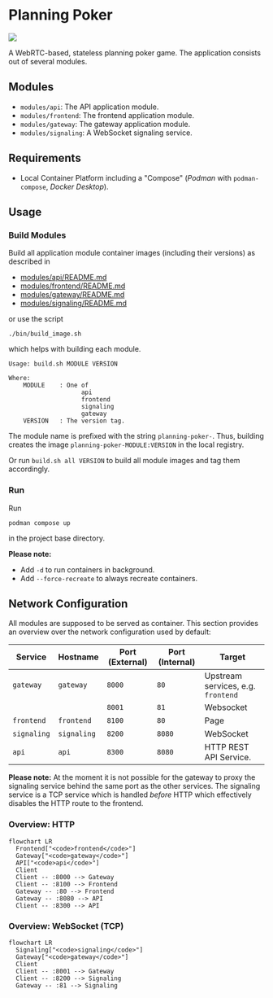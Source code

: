 # Planning Poker

![](https://img.shields.io/badge/Planning_Poker-0.1.0-green)

A WebRTC-based, stateless planning poker game. The application consists out of several modules.

## Modules

- `modules/api`: The API application module.
- `modules/frontend`: The frontend application module.
- `modules/gateway`: The gateway application module.
- `modules/signaling`: A WebSocket signaling service.

## Requirements

- Local Container Platform including a "Compose" (_Podman_ with `podman-compose`, _Docker Desktop_).

## Usage

### Build Modules

Build all application module container images (including their versions) as described in

- [modules/api/README.md](modules/api/README.md)
- [modules/frontend/README.md](modules/frontend/README.md)
- [modules/gateway/README.md](modules/gateway/README.md)
- [modules/signaling/README.md](modules/signaling/README.md)

or use the script

```
./bin/build_image.sh
```

which helps with building each module.

```
Usage: build.sh MODULE VERSION

Where:
    MODULE    : One of
                    api
                    frontend
                    signaling
                    gateway
    VERSION   : The version tag.
```

The module name is prefixed with the string `planning-poker-`. Thus, building creates the image 
`planning-poker-MODULE:VERSION` in the local registry.

Or run `build.sh all VERSION` to build all module images and tag them accordingly.

### Run

Run

```shell
podman compose up
```

in the project base directory.

**Please note:**

- Add `-d` to run containers in background.
- Add `--force-recreate` to always recreate containers.

## Network Configuration

All modules are supposed to be served as container. This section provides an overview over the network configuration
used by default:

| Service     | Hostname    | Port (External) | Port (Internal) | Target                             |
|-------------|-------------|-----------------|-----------------|------------------------------------|
| `gateway`   | `gateway`   | `8000`          | `80`            | Upstream services, e.g. `frontend` |
|             |             | `8001`          | `81`            | Websocket                          |
| `frontend`  | `frontend`  | `8100`          | `80`            | Page                               | 
| `signaling` | `signaling` | `8200`          | `8080`          | WebSocket                          |
| `api`       | `api`       | `8300`          | `8080`          | HTTP REST API Service.             |

**Please note:** At the moment it is not possible for the gateway to proxy the signaling service behind the same port as
the other services. The signaling service is a TCP service which is handled _before_ HTTP which effectively disables the
HTTP route to the frontend.

### Overview: HTTP

```mermaid
flowchart LR
  Frontend["<code>frontend</code>"]
  Gateway["<code>gateway</code>"]
  API["<code>api</code>"]
  Client
  Client -- :8000 --> Gateway
  Client -- :8100 --> Frontend
  Gateway -- :80 --> Frontend
  Gateway -- :8080 --> API
  Client -- :8300 --> API
```

### Overview: WebSocket (TCP)

```mermaid
flowchart LR
  Signaling["<code>signaling</code>"]
  Gateway["<code>gateway</code>"]
  Client
  Client -- :8001 --> Gateway
  Client -- :8200 --> Signaling
  Gateway -- :81 --> Signaling
```

